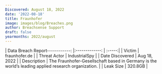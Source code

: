 ```yaml
---
Discovered: August 18, 2022
date: '2022-08-18'
title: Fraunhofer
image: images/blog/Breaches.png
author: Breachsense Support
draft: false
yearmonths: 2022/august
---
```


| Data Breach Report------------:     |:-------------:    | :-----:|
| Victim      | fraunhofer.de      | 
| Threat Actor      | IndustrialSpy      | 
| Date Discovered      | Aug 18, 2022      | 
| Description      | The Fraunhofer-Gesellschaft based in Germany is the world’s leading applied research organization.      | 
| Leak Size      | 320.8GB      | 

